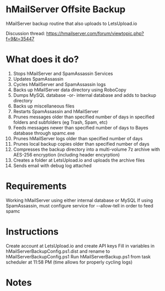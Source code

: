 # hMailServer Offsite Backup
 hMailServer backup routine that also uploads to LetsUpload.io
 
 Discussion thread: https://hmailserver.com/forum/viewtopic.php?f=9&t=35447
 
# What does it do?
 1) Stops hMailServer and SpamAssassin Services
 2) Updates SpamAssassin
 3) Cycles hMailServer and SpamAssassin logs
 4) Backs up hMailServer data directory using RoboCopy
 5) Dumps MySQL database -or- internal database and adds to backup directory
 6) Backs up miscellaneous files
 7) Restarts SpamAssassin and hMailServer
 8) Prunes messages older than specified number of days in specified folders and subfolders (eg Trash, Spam, etc)
 9) Feeds messages newer than specified number of days to Bayes database through spamc.exe
 10) Prunes hMailServer logs older than specified number of days
 11) Prunes local backup copies older than specified number of days
 12) Compresses the backup directory into a multi-volume 7z archive with AES-256 encryption (including header encyrption)
 13) Creates a folder at LetsUpload.io and uploads the archive files
 14) Sends email with debug log attached

# Requirements
 Working hMailServer using either internal database or MySQL
 If using SpamAssassin, must configure service for --allow-tell in order to feed spamc

# Instructions
 Create account at LetsUpload.io and create API keys
 Fill in variables in hMailServerBackupConfig.ps1.dist and rename to hMailServerBackupConfig.ps1
 Run hMailServerBackup.ps1 from task scheduler at 11:58 PM (time allows for properly cycling logs)
 
# Notes
